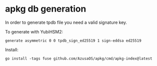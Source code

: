 # apkg db generation

In order to generate tpdb file you need a valid signature key.

To generate with YubiHSM2:

	generate asymmetric 0 0 tpdb_sign_ed25519 1 sign-eddsa ed25519

Install:

	go install -tags fuse github.com/AzusaOS/apkg/cmd/apkg-index@latest
